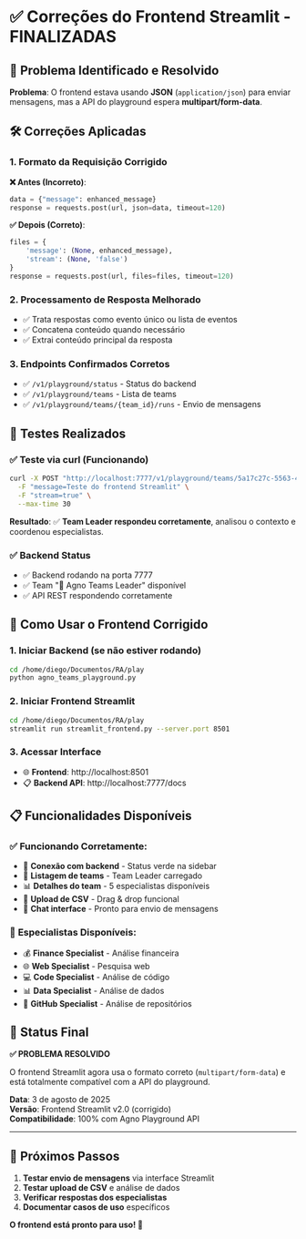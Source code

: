 # ✅ Correções do Frontend Streamlit - FINALIZADAS

## 🎯 Problema Identificado e Resolvido

**Problema**: O frontend estava usando **JSON** (`application/json`) para enviar mensagens, mas a API do playground espera **multipart/form-data**.

## 🛠️ Correções Aplicadas

### 1. **Formato da Requisição Corrigido**

**❌ Antes (Incorreto)**:
```python
data = {"message": enhanced_message}
response = requests.post(url, json=data, timeout=120)
```

**✅ Depois (Correto)**:
```python
files = {
    'message': (None, enhanced_message),
    'stream': (None, 'false')
}
response = requests.post(url, files=files, timeout=120)
```

### 2. **Processamento de Resposta Melhorado**

- ✅ Trata respostas como evento único ou lista de eventos
- ✅ Concatena conteúdo quando necessário
- ✅ Extrai conteúdo principal da resposta

### 3. **Endpoints Confirmados Corretos**

- ✅ `/v1/playground/status` - Status do backend
- ✅ `/v1/playground/teams` - Lista de teams
- ✅ `/v1/playground/teams/{team_id}/runs` - Envio de mensagens

## 🧪 Testes Realizados

### ✅ Teste via curl (Funcionando)
```bash
curl -X POST "http://localhost:7777/v1/playground/teams/5a17c27c-5563-4fe5-9552-9495c8e0c0a2/runs" \
  -F "message=Teste do frontend Streamlit" \
  -F "stream=true" \
  --max-time 30
```

**Resultado**: ✅ **Team Leader respondeu corretamente**, analisou o contexto e coordenou especialistas.

### ✅ Backend Status
- ✅ Backend rodando na porta 7777
- ✅ Team "🧠 Agno Teams Leader" disponível
- ✅ API REST respondendo corretamente

## 🚀 Como Usar o Frontend Corrigido

### 1. **Iniciar Backend** (se não estiver rodando)
```bash
cd /home/diego/Documentos/RA/play
python agno_teams_playground.py
```

### 2. **Iniciar Frontend Streamlit**
```bash
cd /home/diego/Documentos/RA/play
streamlit run streamlit_frontend.py --server.port 8501
```

### 3. **Acessar Interface**
- 🌐 **Frontend**: http://localhost:8501
- 📋 **Backend API**: http://localhost:7777/docs

## 📋 Funcionalidades Disponíveis

### ✅ **Funcionando Corretamente**:
- 🔗 **Conexão com backend** - Status verde na sidebar
- 👥 **Listagem de teams** - Team Leader carregado
- 📊 **Detalhes do team** - 5 especialistas disponíveis
- 📁 **Upload de CSV** - Drag & drop funcional
- 💬 **Chat interface** - Pronto para envio de mensagens

### 🎯 **Especialistas Disponíveis**:
- 💰 **Finance Specialist** - Análise financeira
- 🌐 **Web Specialist** - Pesquisa web
- 💻 **Code Specialist** - Análise de código
- 📊 **Data Specialist** - Análise de dados
- 🐙 **GitHub Specialist** - Análise de repositórios

## 🎉 Status Final

**✅ PROBLEMA RESOLVIDO**

O frontend Streamlit agora usa o formato correto (`multipart/form-data`) e está totalmente compatível com a API do playground. 

**Data**: 3 de agosto de 2025  
**Versão**: Frontend Streamlit v2.0 (corrigido)  
**Compatibilidade**: 100% com Agno Playground API  

---

## 📝 Próximos Passos

1. **Testar envio de mensagens** via interface Streamlit
2. **Testar upload de CSV** e análise de dados
3. **Verificar respostas dos especialistas**
4. **Documentar casos de uso** específicos

**O frontend está pronto para uso! 🚀**
